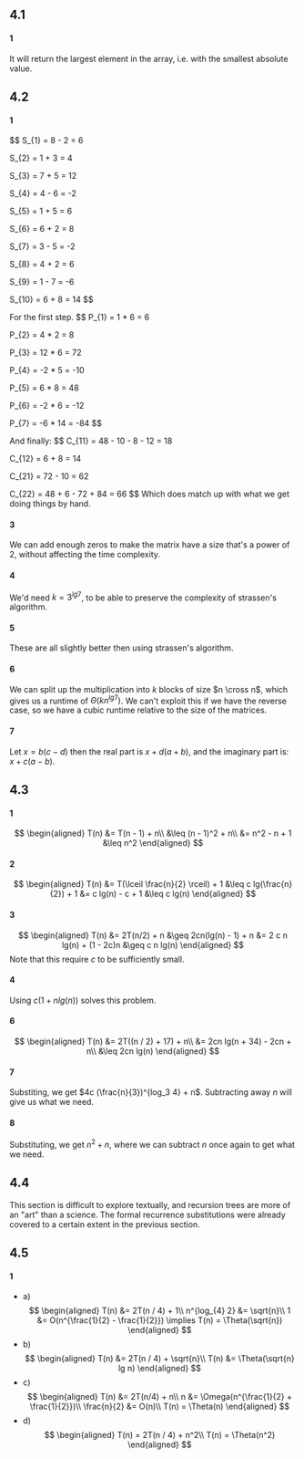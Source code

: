 ## 4.1

#### 1
It will return the largest element in the array, i.e. with the smallest absolute value.


## 4.2

#### 1
$$
S_{1} = 8 - 2 = 6

S_{2} = 1 + 3 = 4

S_{3} = 7 + 5 = 12

S_{4} = 4 - 6 = -2

S_{5} = 1 + 5 = 6

S_{6} = 6 + 2 = 8

S_{7} = 3 - 5 = -2

S_{8} = 4 + 2 = 6

S_{9} = 1 - 7 = -6

S_{10} = 6 + 8 = 14
$$

For the first step.
$$
P_{1} = 1 * 6 = 6

P_{2} = 4 * 2 = 8

P_{3} = 12 * 6 = 72

P_{4} = -2 * 5 = -10

P_{5} = 6 * 8 = 48

P_{6} = -2 * 6 = -12

P_{7} = -6 * 14 = -84
$$

And finally:
$$
C_{11} = 48 - 10 - 8 - 12 = 18

C_{12} = 6 + 8 = 14

C_{21} = 72 - 10 = 62

C_{22} = 48 + 6 - 72 + 84 = 66
$$
Which does match up with what we get doing things by hand.


#### 3
We can add enough zeros to make the matrix have a size that's a power of 2,
without affecting the time complexity.


#### 4
We'd need $k = 3^{lg 7}$, to be able to preserve the complexity of strassen's algorithm.


#### 5
These are all slightly better then using strassen's algorithm.

#### 6
We can split up the multiplication into $k$ blocks of size $n \cross n$, which gives
us a runtime of $\Theta(kn^{lg 7})$. We can't exploit this if we have the reverse
case, so we have a cubic runtime relative to the size of the matrices.

#### 7
Let $x = b(c - d)$ then the real part is $x + d(a + b)$, and the imaginary part is:
$x + c(a - b)$.


## 4.3

#### 1
$$
\begin{aligned}
  T(n) &= T(n - 1) + n\\
  &\leq (n - 1)^2 + n\\
  &= n^2 - n + 1
  &\leq n^2
\end{aligned}
$$

#### 2
$$
\begin{aligned}
  T(n) &= T(\lceil \frac{n}{2} \rceil) + 1
  &\leq c lg(\frac{n}{2}) + 1
  &= c lg(n) - c + 1
  &\leq c lg(n)
\end{aligned}
$$

#### 3
$$
\begin{aligned}
  T(n) &= 2T(n/2) + n
  &\geq 2cn(lg(n) - 1) + n
  &= 2 c n lg(n) + (1 - 2c)n
  &\geq c n lg(n)
\end{aligned}
$$
Note that this require $c$ to be sufficiently small.

#### 4
Using $c(1 + n lg(n))$ solves this problem.

#### 6
$$
\begin{aligned}
  T(n) &= 2T((n / 2) + 17) + n\\
  &= 2cn lg(n + 34) - 2cn + n\\
  &\leq 2cn lg(n)
\end{aligned}
$$

#### 7
Substiting, we get $4c (\frac{n}{3})^{log_3 4} + n$. Subtracting away $n$ will give us what
we need.

#### 8
Substituting, we get $n^2 + n$, where we can subtract $n$
once again to get what we need.


## 4.4

This section is difficult to explore textually, and recursion trees are more of an "art" than a science.
The formal recurrence substitutions were already covered to a certain extent in the previous section.


## 4.5

#### 1
  - a) $$
  \begin{aligned}
    T(n) &= 2T(n / 4) + 1\\
    n^{log_{4} 2} &= \sqrt{n}\\
    1 &= O(n^{\frac{1}{2} - \frac{1}{2}}) \implies T(n) = \Theta(\sqrt{n})
  \end{aligned}
  $$
  - b) $$
  \begin{aligned}
    T(n) &= 2T(n / 4) + \sqrt{n}\\
    T(n) &= \Theta(\sqrt{n} lg n)
  \end{aligned}
  $$
  - c) $$
  \begin{aligned}
    T(n) &= 2T(n/4) + n\\
    n &= \Omega(n^{\frac{1}{2} + \frac{1}{2}})\\
    \frac{n}{2} &= O(n)\\
    T(n) = \Theta(n)
  \end{aligned}
  $$
  - d) $$
  \begin{aligned}
    T(n) = 2T(n / 4) + n^2\\
    T(n) = \Theta(n^2)
  \end{aligned}
  $$
